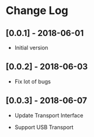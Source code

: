 # Change Log

## [0.0.1] - 2018-06-01

- Initial version


## [0.0.2] - 2018-06-03

- Fix lot of bugs


## [0.0.3] - 2018-06-07

- Update Transport Interface

- Support USB Transport